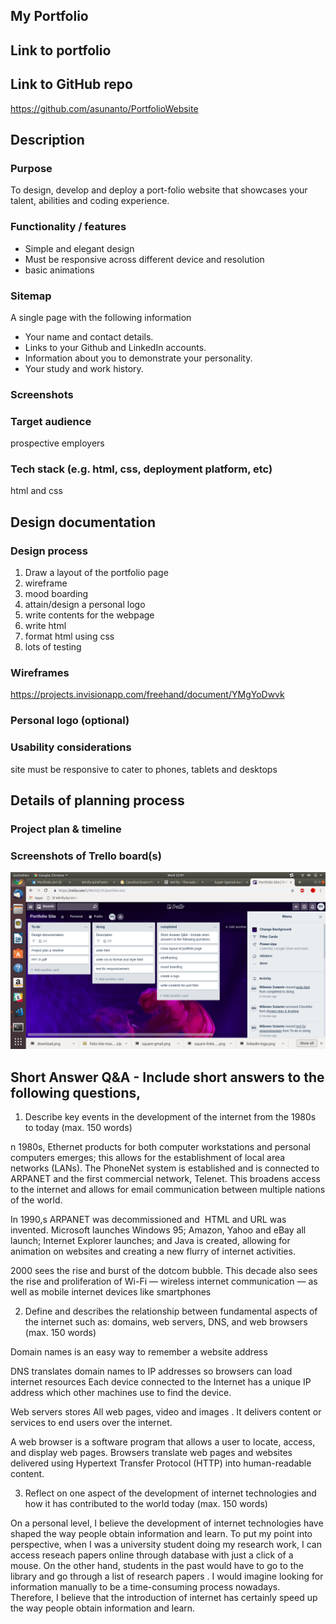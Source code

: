 ## My Portfolio
## Link to portfolio

## Link to GitHub repo
https://github.com/asunanto/PortfolioWebsite

## Description

### Purpose
To design, develop and deploy a port-folio website that showcases your talent, abilities and coding experience.
### Functionality / features
- Simple and elegant design
- Must be responsive across different device and resolution
- basic animations
### Sitemap
A single page with the following information
- Your name and contact details.
- Links to your Github and LinkedIn accounts.
- Information about you to demonstrate your personality.
- Your study and work history.
### Screenshots
### Target audience
prospective employers 

### Tech stack (e.g. html, css, deployment platform, etc)
html and css

## Design documentation

### Design process
1) Draw a layout of the portfolio page
2) wireframe
3) mood boarding
4) attain/design a personal logo
5) write contents for the webpage
6) write html
7) format html using css
8) lots of testing
### Wireframes
https://projects.invisionapp.com/freehand/document/YMgYoDwvk
### Personal logo (optional)
### Usability considerations
site must be responsive to cater to phones, tablets and desktops
## Details of planning process
### Project plan & timeline

### Screenshots of Trello board(s)
![trello](./docs/trello.png)
## Short Answer Q&A - Include short answers to the following questions,

1. Describe key events in the development of the internet from the 1980s to today (max. 150 words)

n 1980s, Ethernet products for both computer workstations and personal computers emerges; this allows for the establishment of local area networks (LANs). The PhoneNet system is established and is connected to ARPANET and the first commercial network, Telenet. This broadens access to the internet and allows for email communication between multiple nations of the world.  

In 1990,s ARPANET was decommissioned and  HTML and URL was invented. Microsoft launches Windows 95; Amazon, Yahoo and eBay all launch; Internet Explorer launches; and Java is created, allowing for animation on websites and creating a new flurry of internet activities.

2000 sees the rise and burst of the dotcom bubble. This decade also sees the rise and proliferation of Wi-Fi — wireless internet communication — as well as mobile internet devices like smartphones

2.  Define and describes the relationship between fundamental aspects of the internet such as: domains, web servers, DNS, and web browsers (max. 150 words)

Domain names is an easy way to remember a website address

DNS translates domain names to IP addresses so browsers can load internet resources
Each device connected to the Internet has a unique IP address which other machines use to find the device. 

Web servers stores All web pages, video and images . It delivers content or services to end users over the internet.

A web browser is a software program that allows a user to locate, access, and display web pages. Browsers translate web pages and websites delivered using Hypertext Transfer Protocol (HTTP) into human-readable content.

3.  Reflect on one aspect of the development of internet technologies and how it has contributed to the world today (max. 150 words)

On a personal level, I believe the development of internet technologies have shaped the way people obtain information and learn. To put my point into perspective, when I was a university student doing my research work, I can access reseach papers online through database with just a click of a mouse. On the other hand, students in the past would have to go to the library and go through a list of research papers . I would imagine looking for information manually to be a time-consuming process nowadays. Therefore, I believe that the introduction of internet has certainly speed up the way people obtain information and learn.


